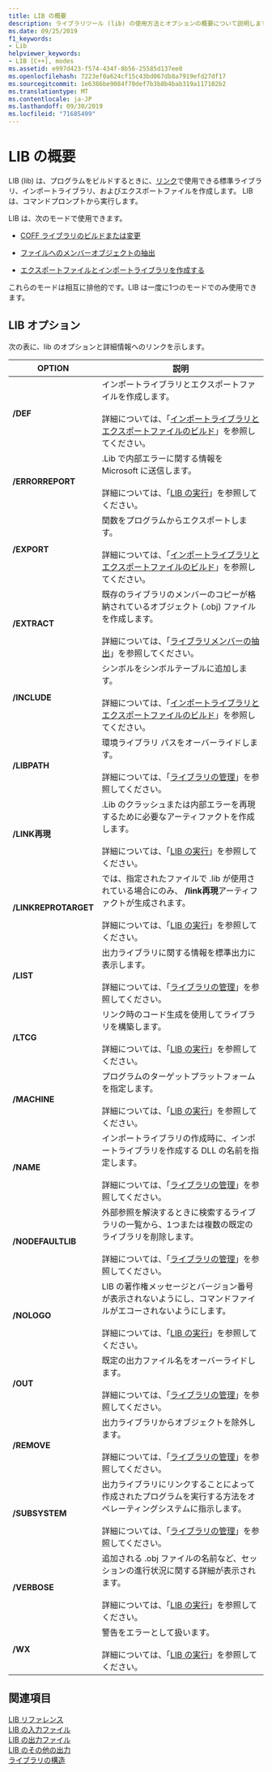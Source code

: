 ```yaml
---
title: LIB の概要
description: ライブラリツール (lib) の使用方法とオプションの概要について説明します。
ms.date: 09/25/2019
f1_keywords:
- Lib
helpviewer_keywords:
- LIB [C++], modes
ms.assetid: e997d423-f574-434f-8b56-25585d137ee0
ms.openlocfilehash: 7223ef0a624cf15c43bd067db8a7919efd27df17
ms.sourcegitcommit: 1e6386be9084f70def7b3b8b4bab319a117102b2
ms.translationtype: MT
ms.contentlocale: ja-JP
ms.lasthandoff: 09/30/2019
ms.locfileid: "71685499"
---
```

# <a name="overview-of-lib"></a>LIB の概要

LIB (lib) は、プログラムをビルドするときに、[リンク](linker-options.md)で使用できる標準ライブラリ、インポートライブラリ、およびエクスポートファイルを作成します。 LIB は、コマンドプロンプトから実行します。

LIB は、次のモードで使用できます。

- [COFF ライブラリのビルドまたは変更](managing-a-library.md)

- [ファイルへのメンバーオブジェクトの抽出](extracting-a-library-member.md)

- [エクスポートファイルとインポートライブラリを作成する](working-with-import-libraries-and-export-files.md)

これらのモードは相互に排他的です。LIB は一度に1つのモードでのみ使用できます。

## <a name="lib-options"></a>LIB オプション

次の表に、lib のオプションと詳細情報へのリンクを示します。

|OPTION|説明|
|-|-|
|**/DEF**|インポートライブラリとエクスポートファイルを作成します。<br/><br/>詳細については、「[インポートライブラリとエクスポートファイルのビルド](building-an-import-library-and-export-file.md)」を参照してください。|
|**/ERRORREPORT**|   .Lib で内部エラーに関する情報を Microsoft に送信します。<br/><br/>詳細については、「[LIB の実行](running-lib.md)」を参照してください。|
|**/EXPORT**|   関数をプログラムからエクスポートします。<br/><br/>詳細については、「[インポートライブラリとエクスポートファイルのビルド](building-an-import-library-and-export-file.md)」を参照してください。|
|**/EXTRACT**|   既存のライブラリのメンバーのコピーが格納されているオブジェクト (.obj) ファイルを作成します。<br/><br/>詳細については、「[ライブラリメンバーの抽出](extracting-a-library-member.md)」を参照してください。|
|**/INCLUDE**|   シンボルをシンボルテーブルに追加します。<br/><br/>詳細については、「[インポートライブラリとエクスポートファイルのビルド](building-an-import-library-and-export-file.md)」を参照してください。|
|**/LIBPATH**|   環境ライブラリ パスをオーバーライドします。<br/><br/>詳細については、「[ライブラリの管理](managing-a-library.md)」を参照してください。|
|**/LINK再現**|   .Lib のクラッシュまたは内部エラーを再現するために必要なアーティファクトを作成します。<br/><br/>詳細については、「[LIB の実行](running-lib.md)」を参照してください。|
|**/LINKREPROTARGET**|   では、指定されたファイルで .lib が使用されている場合にのみ、 **/link再現**アーティファクトが生成されます。<br/><br/>詳細については、「[LIB の実行](running-lib.md)」を参照してください。|
|**/LIST**|   出力ライブラリに関する情報を標準出力に表示します。<br/><br/>詳細については、「[ライブラリの管理](managing-a-library.md)」を参照してください。|
|**/LTCG**|   リンク時のコード生成を使用してライブラリを構築します。<br/><br/>詳細については、「[LIB の実行](running-lib.md)」を参照してください。|
|**/MACHINE**|   プログラムのターゲットプラットフォームを指定します。<br/><br/>詳細については、「[LIB の実行](running-lib.md)」を参照してください。|
|**/NAME**|   インポートライブラリの作成時に、インポートライブラリを作成する DLL の名前を指定します。<br/><br/>詳細については、「[ライブラリの管理](managing-a-library.md)」を参照してください。|
|**/NODEFAULTLIB**|   外部参照を解決するときに検索するライブラリの一覧から、1つまたは複数の既定のライブラリを削除します。<br/><br/>詳細については、「[ライブラリの管理](managing-a-library.md)」を参照してください。|
|**/NOLOGO**|   LIB の著作権メッセージとバージョン番号が表示されないようにし、コマンドファイルがエコーされないようにします。<br/><br/>詳細については、「[LIB の実行](running-lib.md)」を参照してください。|
|**/OUT**|   既定の出力ファイル名をオーバーライドします。<br/><br/>詳細については、「[ライブラリの管理](managing-a-library.md)」を参照してください。|
|**/REMOVE**|   出力ライブラリからオブジェクトを除外します。<br/><br/>詳細については、「[ライブラリの管理](managing-a-library.md)」を参照してください。|
|**/SUBSYSTEM**|   出力ライブラリにリンクすることによって作成されたプログラムを実行する方法をオペレーティングシステムに指示します。<br/><br/>詳細については、「[ライブラリの管理](managing-a-library.md)」を参照してください。|
|**/VERBOSE**|   追加される .obj ファイルの名前など、セッションの進行状況に関する詳細が表示されます。<br/><br/>詳細については、「[LIB の実行](running-lib.md)」を参照してください。|
|**/WX**|   警告をエラーとして扱います。<br/><br/>詳細については、「[LIB の実行](running-lib.md)」を参照してください。|

## <a name="see-also"></a>関連項目

[LIB リファレンス](lib-reference.md)<br/>
[LIB の入力ファイル](lib-input-files.md)<br/>
[LIB の出力ファイル](lib-output-files.md)<br/>
[LIB のその他の出力](other-lib-output.md)<br/>
[ライブラリの構造](structure-of-a-library.md)
